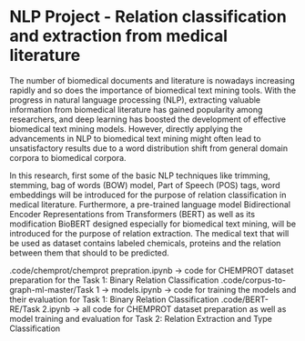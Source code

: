 # NLP Project - Relation classification and extraction from medical literature

The number of biomedical documents and literature is nowadays increasing rapidly and so does the importance of biomedical text mining tools.
 With the progress in natural language processing (NLP), extracting valuable information from biomedical literature has gained popularity among researchers, and deep learning has boosted the development of effective biomedical text mining models. 
  However, directly applying the advancements in NLP to biomedical text mining might often lead to unsatisfactory results due to a word distribution shift from general domain corpora to biomedical
corpora. 

 In this research, first some of the basic NLP techniques like trimming, stemming, bag of words (BOW) model, Part of Speech (POS) tags, word embeddings will be introduced for the purpose of relation classification in medical literature. Furthermore, a pre-trained language model Bidirectional Encoder Representations from Transformers (BERT) as well as its modification BioBERT designed especially for biomedical text
mining, will be introduced for the purpose of relation extraction. The medical text that will be used as dataset contains labeled chemicals, proteins and the relation between them that should to be predicted.

.code/chemprot/chemprot prepration.ipynb ->  code for CHEMPROT dataset preparation for the Task 1: Binary Relation Classification
.code/corpus-to-graph-ml-master/Task 1 -> models.ipynb -> code for training the models and their evaluation for Task 1: Binary Relation Classification
.code/BERT-RE/Task 2.ipynb -> all code for CHEMPROT dataset preparation as well as model training and evaluation for Task 2: Relation Extraction and Type Classification
